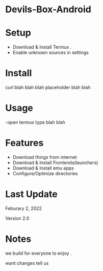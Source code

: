 # Devils-Box-Android

# Setup 
- Download & Install Termux .
- Enable unknown sources in settings 

# Install 
curl blah blah blah placeholder blah blah 

# Usage 
-open termux type 
   blah blah 
   
# Features 
- Download things from internet 
- Download & Install Frontends(launchers)
- Download & Install emu apps
- Configure/Optimize directories 


# Last Update 

Feburary 2, 2022

Version 2.0 


# Notes 

we build for everyone to enjoy . 

want changes tell us 
